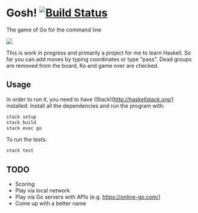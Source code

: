 # Gosh! [![Build Status](https://travis-ci.org/tsujigiri/gosh.svg?branch=master)](https://travis-ci.org/tsujigiri/gosh)

The game of Go for the command line

![](http://rausch.io/Screenshot%20from%202015-02-22%2013:40:10.png)

This is work in progress and primarily a project for me to learn
Haskell. So far you can add moves by typing coordinates or type "pass".
Dead groups are removed from the board, Ko and game over are checked.


## Usage

In order to run it, you need to have (Stack)[http://haskellstack.org/]
installed. Install all the dependencies and run the program with:

```bash
stack setup
stack build
stack exec go
```

To run the tests:

```bash
stack test
```

## TODO

* Scoring
* Play via local network
* Play via Go servers with APIs (e.g. https://online-go.com/)
* Come up with a better name
